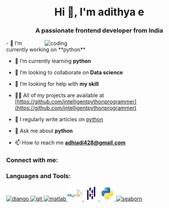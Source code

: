 <h1 align="center">Hi 👋, I'm adithya e</h1>
<h3 align="center">A passionate frontend developer from India</h3>
<img align="right"alt="coding"width="400"src="https://repository-images.githubusercontent.com/462900780/0a10af70-6cbf-46df-9071-0ff586a3b1d6 ">
- 🔭 I’m currently working on **python**

- 🌱 I’m currently learning **python**

- 👯 I’m looking to collaborate on **Data science**

- 🤝 I’m looking for help with **my skill**

- 👨‍💻 All of my projects are available at [https://github.com/intelligentpythonprogrammer](https://github.com/intelligentpythonprogrammer)

- 📝 I regularly write articles on [python](python)

- 💬 Ask me about **python**

- 📫 How to reach me **adhiadi428@gmail.com**

<h3 align="left">Connect with me:</h3>
<p align="left">
</p>

<h3 align="left">Languages and Tools:</h3>
<p align="left"> <a href="https://www.djangoproject.com/" target="_blank" rel="noreferrer"> <img src="https://cdn.worldvectorlogo.com/logos/django.svg" alt="django" width="40" height="40"/> </a> <a href="https://git-scm.com/" target="_blank" rel="noreferrer"> <img src="https://www.vectorlogo.zone/logos/git-scm/git-scm-icon.svg" alt="git" width="40" height="40"/> </a> <a href="https://www.mathworks.com/" target="_blank" rel="noreferrer"> <img src="https://upload.wikimedia.org/wikipedia/commons/2/21/Matlab_Logo.png" alt="matlab" width="40" height="40"/> </a> <a href="https://www.mysql.com/" target="_blank" rel="noreferrer"> <img src="https://raw.githubusercontent.com/devicons/devicon/master/icons/mysql/mysql-original-wordmark.svg" alt="mysql" width="40" height="40"/> </a> <a href="https://pandas.pydata.org/" target="_blank" rel="noreferrer"> <img src="https://raw.githubusercontent.com/devicons/devicon/2ae2a900d2f041da66e950e4d48052658d850630/icons/pandas/pandas-original.svg" alt="pandas" width="40" height="40"/> </a> <a href="https://www.python.org" target="_blank" rel="noreferrer"> <img src="https://raw.githubusercontent.com/devicons/devicon/master/icons/python/python-original.svg" alt="python" width="40" height="40"/> </a> <a href="https://seaborn.pydata.org/" target="_blank" rel="noreferrer"> <img src="https://seaborn.pydata.org/_images/logo-mark-lightbg.svg" alt="seaborn" width="40" height="40"/> </a> </p>


